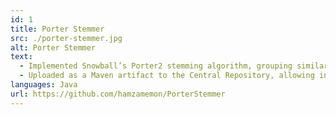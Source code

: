 ```yaml
---
id: 1
title: Porter Stemmer
src: ./porter-stemmer.jpg
alt: Porter Stemmer
text:
  - Implemented Snowball’s Porter2 stemming algorithm, grouping similarly stemmed words
  - Uploaded as a Maven artifact to the Central Repository, allowing integration with any Maven project
languages: Java
url: https://github.com/hamzamemon/PorterStemmer
---
```

